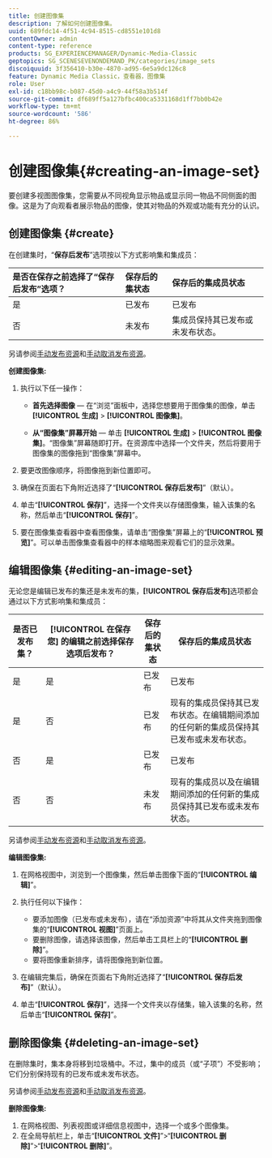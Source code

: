 ```yaml
---
title: 创建图像集
description: 了解如何创建图像集。
uuid: 689fdc14-4f51-4c94-8515-cd8551e101d8
contentOwner: admin
content-type: reference
products: SG_EXPERIENCEMANAGER/Dynamic-Media-Classic
geptopics: SG_SCENESEVENONDEMAND_PK/categories/image_sets
discoiquuid: 3f356410-b30e-4870-ad95-6e5a9dc126c8
feature: Dynamic Media Classic，查看器，图像集
role: User
exl-id: c18bb98c-b087-45d0-a4c9-44f58a3b514f
source-git-commit: df689ff5a127bfbc400ca5331168d1ff7bb0b42e
workflow-type: tm+mt
source-wordcount: '586'
ht-degree: 86%

---
```


# 创建图像集{#creating-an-image-set}

要创建多视图图像集，您需要从不同视角显示物品或显示同一物品不同侧面的图像。这是为了向观看者展示物品的图像，使其对物品的外观或功能有充分的认识。

## 创建图像集 {#create}

在创建集时，“**保存后发布**”选项按以下方式影响集和集成员：

| 是否在保存之前选择了“保存后发布”选项？ | 保存后的集状态 | 保存后的集成员状态 |
|:--- |:--- |:--- |
| 是 | 已发布 | 已发布 |
| 否 | 未发布 | 集成员保持其已发布或未发布状态。 |

另请参阅[手动发布资源](publishing-files.md#manually_publishing_assets)和[手动取消发布资源](publishing-files.md#manually_unpublishing_assets)。

**创建图像集:**

1. 执行以下任一操作：

   * **首先选择图像**  — 在“浏览”面板中，选择您想要用于图像集的图像，单击 **[!UICONTROL 生成]**  >  **[!UICONTROL 图像集]**。

   * **从“图像集”屏幕开始**  — 单击 **[!UICONTROL 生成]**  >  **[!UICONTROL 图像集]**。“图像集”屏幕随即打开。在资源库中选择一个文件夹，然后将要用于图像集的图像拖到“图像集”屏幕中。

1. 要更改图像顺序，将图像拖到新位置即可。
1. 确保在页面右下角附近选择了“**[!UICONTROL 保存后发布]**”（默认）。
1. 单击“**[!UICONTROL 保存]**”，选择一个文件夹以存储图像集，输入该集的名称，然后单击“**[!UICONTROL 保存]**”。
1. 要在图像集查看器中查看图像集，请单击“图像集”屏幕上的“**[!UICONTROL 预览]**”。可以单击图像集查看器中的样本缩略图来观看它们的显示效果。

## 编辑图像集 {#editing-an-image-set}

无论您是编辑已发布的集还是未发布的集，**[!UICONTROL 保存后发布]**&#x200B;选项都会通过以下方式影响集和集成员：

| 是否已发布集？ | **[!UICONTROL 在保存您]** 的编辑之前选择保存选项后发布？ | 保存后的集状态 | 保存后的集成员状态 |
|--- |--- |--- |--- |
| 是 | 是 | 已发布 | 已发布 |
| 是 | 否 | 已发布 | 现有的集成员保持其已发布状态。在编辑期间添加的任何新的集成员保持其已发布或未发布状态。 |
| 否 | 是 | 已发布 | 已发布 |
| 否 | 否 | 未发布 | 现有的集成员以及在编辑期间添加的任何新的集成员保持其已发布或未发布状态。 |

另请参阅[手动发布资源](publishing-files.md#manually_publishing_assets)和[手动取消发布资源](publishing-files.md#manually_unpublishing_assets)。

**编辑图像集:**

1. 在网格视图中，浏览到一个图像集，然后单击图像下面的“**[!UICONTROL 编辑]**”。
1. 执行任何以下操作：

   * 要添加图像（已发布或未发布），请在“添加资源”中将其从文件夹拖到图像集的“**[!UICONTROL 视图]**”页面上。
   * 要删除图像，请选择该图像，然后单击工具栏上的“**[!UICONTROL 删除]**”。
   * 要将图像重新排序，请将图像拖到新位置。

1. 在编辑完集后，确保在页面右下角附近选择了“**[!UICONTROL 保存后发布]**”（默认）。
1. 单击“**[!UICONTROL 保存]**”，选择一个文件夹以存储集，输入该集的名称，然后单击“**[!UICONTROL 保存]**”。

## 删除图像集 {#deleting-an-image-set}

在删除集时，集本身将移到垃圾桶中。不过，集中的成员（或“子项”）不受影响；它们分别保持现有的已发布或未发布状态。

另请参阅[手动发布资源](publishing-files.md#manually_publishing_assets)和[手动取消发布资源](publishing-files.md#manually_unpublishing_assets)。

**删除图像集:**

1. 在网格视图、列表视图或详细信息视图中，选择一个或多个图像集。
1. 在全局导航栏上，单击“**[!UICONTROL 文件]**”>“**[!UICONTROL 删除]**”>“**[!UICONTROL 删除]**”。
